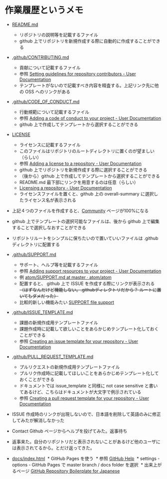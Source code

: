 # 作業履歴というメモ

* [README.md](https://github.com/officel/ghrb-jp/blob/master/README.md)
  * リポジトリの説明等を記載するファイル
  * github 上でリポジトリを新規作成する際に自動的に作成することができる

* [.github/CONTRIBUTING.md](https://github.com/officel/ghrb-jp/blob/master/.github/CONTRIBUTING.md)
  * 貢献について記載するファイル
  * 参照 [Setting guidelines for repository contributors - User Documentation](https://help.github.com/articles/setting-guidelines-for-repository-contributors/)
  * テンプレートがないので記載すべき内容を精査する。上記リンク先に他の OSS へのリンクがある

* [.github/CODE_OF_CONDUCT.md](https://github.com/officel/ghrb-jp/blob/master/.github/CODE_OF_CONDUCT.md)
  * 行動規範について記載するファイル
  * 参照 [Adding a code of conduct to your project - User Documentation](https://help.github.com/articles/adding-a-code-of-conduct-to-your-project/)
  * github 上で作成してテンプレートから選択することができる
  
* [LICENSE](https://github.com/officel/ghrb-jp/blob/master/LICENSE)
  * ライセンスに記載するファイル
  * このファイルはリポジトリのルートディレクトリに置くのが望ましい（らしい）
  * 参照 [Adding a license to a repository - User Documentation](https://help.github.com/articles/adding-a-license-to-a-repository/)
  * github 上でリポジトリを新規作成する際に選択することができる
  * （後から）github 上で作成してテンプレートから選択することができる
  * README.md 最下部にリンクを用意するのは任意（らしい）
  * [Licensing a repository - User Documentation](https://help.github.com/articles/licensing-a-repository/)
  * ライセンスファイルを置くと、github 上の overall-summary に選択したライセンス名が表示される

* 上記４つのファイルを作成すると、[Community](https://github.com/officel/ghrb-jp/community) ページが100%になる
* github 上でテンプレートの選択可能なファイルは、後から github 上で編集することで選択しなおすことができる
* リポジトリルートをシンプルに保ちたいので置いていいファイルは .github ディレクトリに配置する

* [.github/SUPPORT.md](https://github.com/officel/ghrb-jp/blob/master/.github/SUPPORT.md)
  * サポート、ヘルプ等を記載するファイル
  * 参照 [Adding support resources to your project - User Documentation](https://help.github.com/articles/adding-support-resources-to-your-project/)
  * 例 [atom/SUPPORT.md at master · atom/atom](https://github.com/atom/atom/blob/master/SUPPORT.md)
  * 配置すると、 github 上で ISSUE を作成する際にリンクが表示される ~~（はずなんだけど機能しない。.githubディレクトリだから？ ルートに置いてもダメだった）~~
  * 比較的新しい機能みたい [SUPPORT file support](https://github.com/blog/2400-support-file-support)

* [.github/ISSUE_TEMPLATE.md](https://github.com/officel/ghrb-jp/blob/master/.github/ISSUE_TEMPLATE.md)
  * 課題の新規作成用テンプレートファイル
  * 課題作成時に記載して欲しいことをあらかじめテンプレート化しておくことができる
  * 参照 [Creating an issue template for your repository - User Documentation](https://help.github.com/articles/creating-an-issue-template-for-your-repository/)

* [.github/PULL_REQUEST_TEMPLATE.md](https://github.com/officel/ghrb-jp/blob/master/.github/PULL_REQUEST_TEMPLATE.md)
  * プルリクエストの新規作成用テンプレートファイル
  * プルリク作成時に記載してほしいことをあらかじめテンプレート化しておくことができる
  * ドキュメントでは issue_template と同様に not case sensitive と書いてあるけど、こちらはドキュメントが大文字で例示されている
  * 参照 [Creating a pull request template for your repository - User Documentation](https://help.github.com/articles/creating-a-pull-request-template-for-your-repository/)

* ISSUE 作成時のリンクが出現しないので、日本語を削除して英語のみに修正してみたが解消しなかった
* Contact Github ページからヘルプを投げてみた。返事待ち
* 返事来た。自分のリポジトリだと表示されないことがあるけど他のユーザには表示されてるから。とだけ返ってきた。

* [docs/index.html](https://github.com/officel/ghrb-jp/blob/master/docs/index.html)
  * GitHub Pages を使う
  * 参照 [GitHub Help](https://help.github.com/categories/github-pages-basics/)
  * settings - options - GitHub Pages で master branch / docs folder を選択
  * 出来上がるページ [GitHub Repository Boilerplate for Japanese](https://officel.github.io/ghrb-jp/)
